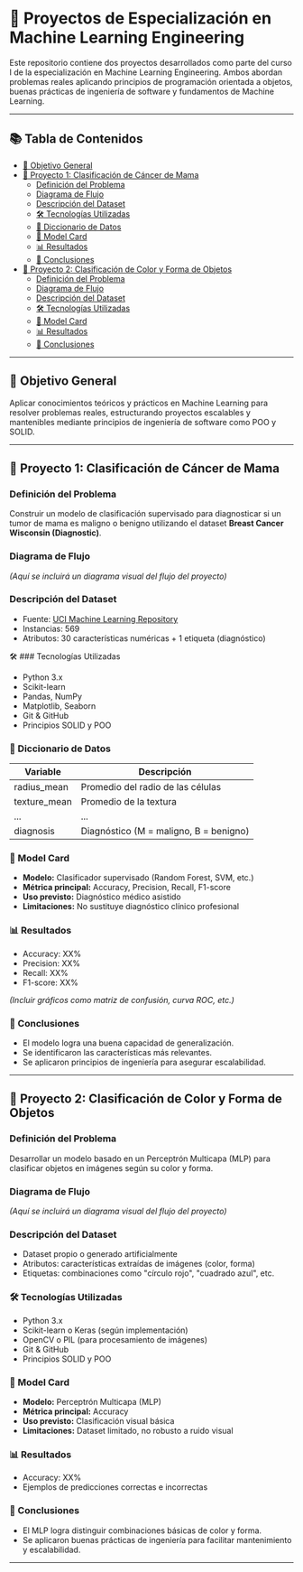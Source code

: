 # 🧠 Proyectos de Especialización en Machine Learning Engineering

Este repositorio contiene dos proyectos desarrollados como parte del curso I de la especialización en Machine Learning Engineering. Ambos abordan problemas reales aplicando principios de programación orientada a objetos, buenas prácticas de ingeniería de software y fundamentos de Machine Learning.

---

## 📚 Tabla de Contenidos

- [🎯 Objetivo General](#objetivo-general)
- [📁 Proyecto 1: Clasificación de Cáncer de Mama](#proyecto-1-clasificación-de-cáncer-de-mama)
  - [Definición del Problema](#definición-del-problema)
  - [Diagrama de Flujo](#diagrama-de-flujo)
  - [Descripción del Dataset](#descripción-del-dataset)
  - [🛠️ Tecnologías Utilizadas](#️tecnologías-utilizadas)
  - [📖 Diccionario de Datos](#diccionario-de-datos)
  - [📄 Model Card](#model-card)
  - [📊 Resultados](#resultados)
  - [🧩 Conclusiones](#conclusiones)
- [📁 Proyecto 2: Clasificación de Color y Forma de Objetos](#proyecto-2-clasificación-de-color-y-forma-de-objetos)
  - [Definición del Problema](#definición-del-problema-1)
  - [Diagrama de Flujo](#diagrama-de-flujo-1)
  - [Descripción del Dataset](#descripción-del-dataset-1)
  - [🛠️ Tecnologías Utilizadas](#️tecnologías-utilizadas-1)
  - [📄 Model Card](#model-card-1)
  - [📊 Resultados](#resultados-1)
  - [🧩 Conclusiones](#conclusiones-1)

---

## 🎯 Objetivo General

Aplicar conocimientos teóricos y prácticos en Machine Learning para resolver problemas reales, estructurando proyectos escalables y mantenibles mediante principios de ingeniería de software como POO y SOLID.

---

## 📁 Proyecto 1: Clasificación de Cáncer de Mama

### Definición del Problema

Construir un modelo de clasificación supervisado para diagnosticar si un tumor de mama es maligno o benigno utilizando el dataset **Breast Cancer Wisconsin (Diagnostic)**.

### Diagrama de Flujo

_(Aquí se incluirá un diagrama visual del flujo del proyecto)_

### Descripción del Dataset

- Fuente: [UCI Machine Learning Repository](https://archive.ics.uci.edu/ml/datasets/Breast+Cancer+Wisconsin+(Diagnostic))
- Instancias: 569
- Atributos: 30 características numéricas + 1 etiqueta (diagnóstico)

🛠️ ###  Tecnologías Utilizadas

- Python 3.x
- Scikit-learn
- Pandas, NumPy
- Matplotlib, Seaborn
- Git & GitHub
- Principios SOLID y POO

### 📖 Diccionario de Datos

| Variable       | Descripción                          |
|----------------|--------------------------------------|
| radius_mean    | Promedio del radio de las células    |
| texture_mean   | Promedio de la textura               |
| ...            | ...                                  |
| diagnosis      | Diagnóstico (M = maligno, B = benigno)|

### 📄 Model Card

- **Modelo:** Clasificador supervisado (Random Forest, SVM, etc.)
- **Métrica principal:** Accuracy, Precision, Recall, F1-score
- **Uso previsto:** Diagnóstico médico asistido
- **Limitaciones:** No sustituye diagnóstico clínico profesional

### 📊 Resultados

- Accuracy: XX%
- Precision: XX%
- Recall: XX%
- F1-score: XX%

_(Incluir gráficos como matriz de confusión, curva ROC, etc.)_

### 🧩 Conclusiones

- El modelo logra una buena capacidad de generalización.
- Se identificaron las características más relevantes.
- Se aplicaron principios de ingeniería para asegurar escalabilidad.

---

## 📁 Proyecto 2: Clasificación de Color y Forma de Objetos

### Definición del Problema

Desarrollar un modelo basado en un Perceptrón Multicapa (MLP) para clasificar objetos en imágenes según su color y forma.

### Diagrama de Flujo

_(Aquí se incluirá un diagrama visual del flujo del proyecto)_

### Descripción del Dataset

- Dataset propio o generado artificialmente
- Atributos: características extraídas de imágenes (color, forma)
- Etiquetas: combinaciones como "círculo rojo", "cuadrado azul", etc.

### 🛠️ Tecnologías Utilizadas

- Python 3.x
- Scikit-learn o Keras (según implementación)
- OpenCV o PIL (para procesamiento de imágenes)
- Git & GitHub
- Principios SOLID y POO

### 📄 Model Card

- **Modelo:** Perceptrón Multicapa (MLP)
- **Métrica principal:** Accuracy
- **Uso previsto:** Clasificación visual básica
- **Limitaciones:** Dataset limitado, no robusto a ruido visual

### 📊 Resultados

- Accuracy: XX%
- Ejemplos de predicciones correctas e incorrectas

### 🧩 Conclusiones

- El MLP logra distinguir combinaciones básicas de color y forma.
- Se aplicaron buenas prácticas de ingeniería para facilitar mantenimiento y escalabilidad.

---


